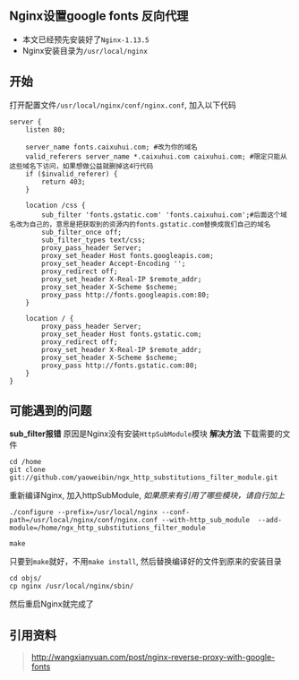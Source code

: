 ## Nginx设置google fonts 反向代理

* 本文已经预先安装好了`Nginx-1.13.5`
* Nginx安装目录为`/usr/local/nginx`

## 开始
打开配置文件`/usr/local/nginx/conf/nginx.conf`, 加入以下代码

    server {
        listen 80;
    
        server_name fonts.caixuhui.com; #改为你的域名
        valid_referers server_name *.caixuhui.com caixuhui.com; #限定只能从这些域名下访问，如果想做公益就删掉这4行代码
        if ($invalid_referer) {
            return 403;
        }
    
        location /css {
            sub_filter 'fonts.gstatic.com' 'fonts.caixuhui.com';#后面这个域名改为自己的，意思是把获取到的资源内的fonts.gstatic.com替换成我们自己的域名
            sub_filter_once off;
            sub_filter_types text/css;
            proxy_pass_header Server;
            proxy_set_header Host fonts.googleapis.com;
            proxy_set_header Accept-Encoding '';
            proxy_redirect off;
            proxy_set_header X-Real-IP $remote_addr;
            proxy_set_header X-Scheme $scheme;
            proxy_pass http://fonts.googleapis.com:80;
        }
    
        location / {
            proxy_pass_header Server;
            proxy_set_header Host fonts.gstatic.com;
            proxy_redirect off;
            proxy_set_header X-Real-IP $remote_addr;
            proxy_set_header X-Scheme $scheme;
            proxy_pass http://fonts.gstatic.com:80;
        }
    }

## 可能遇到的问题
**sub_filter报错**
原因是Nginx没有安装`HttpSubModule`模块
**解决方法**
下载需要的文件
    
    cd /home
    git clone git://github.com/yaoweibin/ngx_http_substitutions_filter_module.git

重新编译Nginx, 加入httpSubModule, _如果原来有引用了哪些模块，请自行加上_
    
    ./configure --prefix=/usr/local/nginx --conf-path=/usr/local/nginx/conf/nginx.conf --with-http_sub_module  --add-module=/home/ngx_http_substitutions_filter_module
    
    make
只要到`make`就好，不用`make install`, 然后替换编译好的文件到原来的安装目录

    cd objs/
    cp nginx /usr/local/nginx/sbin/

然后重启Nginx就完成了 



## 引用资料
> http://wangxianyuan.com/post/nginx-reverse-proxy-with-google-fonts